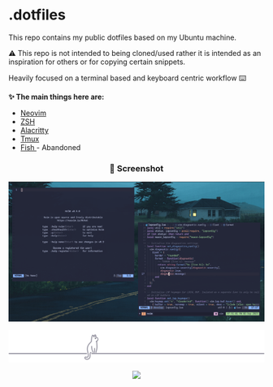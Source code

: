 # .dotfiles

This repo contains my public dotfiles based on my Ubuntu machine.

⚠️ This repo is not intended to being cloned/used rather it is intended as an inspiration for others or for copying certain snippets.

Heavily focused on a terminal based and keyboard centric workflow  ⌨️


**✨ The main things here are:**
- [ Neovim ](https://github.com/groovyghost/dotfiles/tree/main/nvim)
- [ ZSH ](https://github.com/groovyghost/dotfiles/tree/main/zsh)
- [ Alacritty ](https://github.com/groovyghost/dotfiles/tree/main/alacritty)
- [ Tmux ](https://github.com/groovyghost/dotfiles/tree/main/tmux)
- [ Fish ](https://github.com/groovyghost/dotfiles/tree/main/fish) -  Abandoned
<h3 align="center">
    📸 Screenshot
</h3>

![](./.github/neovim.png)

<p align="center"><img src="https://raw.githubusercontent.com/groovyghost/dotfiles/main/.github/footer.svg" /></p>
<p align="center"><a href="https://github.com/groovyghost/dotfiles/blob/main/LICENSE"><img src="https://img.shields.io/static/v1.svg?style=for-the-badge&label=License&message=MIT&logoColor=d9e0ee&colorA=302d41&colorB=b7bdf8"/></a></p>
